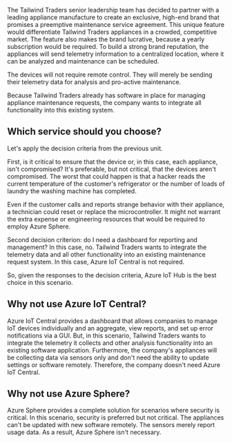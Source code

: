 The Tailwind Traders senior leadership team has decided to partner with a leading appliance manufacture to create an exclusive, high-end brand that promises a preemptive maintenance service agreement. This unique feature would differentiate Tailwind Traders appliances in a crowded, competitive market.  The feature also makes the brand lucrative, because a yearly subscription would be required. To build a strong brand reputation, the appliances will send telemetry information to a centralized location, where it can be analyzed and maintenance can be scheduled.

The devices will not require remote control.  They will merely be sending their telemetry data for analysis and pro-active maintenance.

Because Tailwind Traders already has software in place for managing appliance maintenance requests, the company wants to integrate all functionality into this existing system.

## Which service should you choose?

Let's apply the decision criteria from the previous unit.

First, is it critical to ensure that the device or, in this case, each appliance, isn't compromised?  It's preferable, but not critical, that the devices aren't compromised.  The worst that could happen is that a hacker reads the current temperature of the customer's refrigerator or the number of loads of laundry the washing machine has completed.

Even if the customer calls and reports strange behavior with their appliance, a technician could reset or replace the microcontroller. It might not warrant the extra expense or engineering resources that would be required to employ Azure Sphere.  

Second decision criterion: do I need a dashboard for reporting and management?  In this case, no.  Tailwind Traders wants to integrate the telemetry data and all other functionality into an existing maintenance request system.  In this case, Azure IoT Central is not required.

So, given the responses to the decision criteria, Azure IoT Hub is the best choice in this scenario.

## Why not use Azure IoT Central?

Azure IoT Central provides a dashboard that allows companies to manage IoT devices individually and an aggregate, view reports, and set up error notifications via a GUI. But, in this scenario, Tailwind Traders wants to integrate the telemetry it collects and other analysis functionality into an existing software application. Furthermore, the company's appliances will be collecting data via sensors only and don't need the ability to update settings or software remotely. Therefore, the company doesn't need Azure IoT Central.

## Why not use Azure Sphere?

Azure Sphere provides a complete solution for scenarios where security is critical. In this scenario, security is preferred but not critical. The appliances can't be updated with new software remotely. The sensors merely report usage data.  As a result, Azure Sphere isn't necessary.
